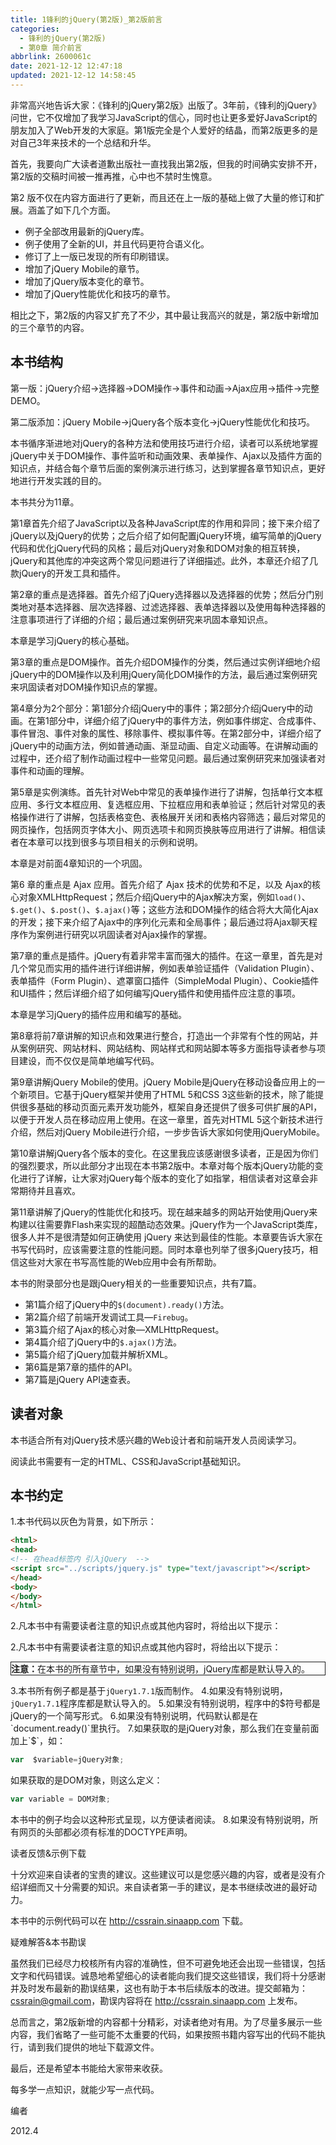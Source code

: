 ```yaml
---
title: 1锋利的jQuery(第2版)_第2版前言
categories:
  - 锋利的jQuery(第2版)
  - 第0章 简介前言
abbrlink: 2600061c
date: 2021-12-12 12:47:18
updated: 2021-12-12 14:58:45
---
```

非常高兴地告诉大家：《锋利的jQuery第2版》出版了。3年前，《锋利的jQuery》问世，它不仅增加了我学习JavaScript的信心，同时也让更多爱好JavaScript的朋友加入了Web开发的大家庭。第1版完全是个人爱好的结晶，而第2版更多的是对自己3年来技术的一个总结和升华。

首先，我要向广大读者道歉出版社一直找我出第2版，但我的时间确实安排不开，第2版的交稿时间被一推再推，心中也不禁时生愧意。

第2 版不仅在内容方面进行了更新，而且还在上一版的基础上做了大量的修订和扩展。涵盖了如下几个方面。

- 例子全部改用最新的jQuery库。
- 例子使用了全新的UI，并且代码更符合语义化。
- 修订了上一版已发现的所有印刷错误。
- 增加了jQuery Mobile的章节。
- 增加了jQuery版本变化的章节。
- 增加了jQuery性能优化和技巧的章节。

相比之下，第2版的内容又扩充了不少，其中最让我高兴的就是，第2版中新增加的三个章节的内容。

## 本书结构
第一版：jQuery介绍→选择器→DOM操作→事件和动画→Ajax应用→插件→完整DEMO。

第二版添加：jQuery Mobile→jQuery各个版本变化→jQuery性能优化和技巧。

本书循序渐进地对jQuery的各种方法和使用技巧进行介绍，读者可以系统地掌握jQuery中关于DOM操作、事件监听和动画效果、表单操作、Ajax以及插件方面的知识点，并结合每个章节后面的案例演示进行练习，达到掌握各章节知识点，更好地进行开发实践的目的。

本书共分为11章。

第1章首先介绍了JavaScript以及各种JavaScript库的作用和异同；接下来介绍了jQuery以及jQuery的优势；之后介绍了如何配置jQuery环境，编写简单的jQuery代码和优化jQuery代码的风格；最后对jQuery对象和DOM对象的相互转换，jQuery和其他库的冲突这两个常见问题进行了详细描述。此外，本章还介绍了几款jQuery的开发工具和插件。

第2章的重点是选择器。首先介绍了jQuery选择器以及选择器的优势；然后分门别类地对基本选择器、层次选择器、过滤选择器、表单选择器以及使用每种选择器的注意事项进行了详细的介绍；最后通过案例研究来巩固本章知识点。

本章是学习jQuery的核心基础。

第3章的重点是DOM操作。首先介绍DOM操作的分类，然后通过实例详细地介绍jQuery中的DOM操作以及利用jQuery简化DOM操作的方法，最后通过案例研究来巩固读者对DOM操作知识点的掌握。

第4章分为2个部分：第1部分介绍jQuery中的事件；第2部分介绍jQuery中的动画。在第1部分中，详细介绍了jQuery中的事件方法，例如事件绑定、合成事件、事件冒泡、事件对象的属性、移除事件、模拟事件等。在第2部分中，详细介绍了jQuery中的动画方法，例如普通动画、渐显动画、自定义动画等。在讲解动画的过程中，还介绍了制作动画过程中一些常见问题。最后通过案例研究来加强读者对事件和动画的理解。

第5章是实例演练。首先针对Web中常见的表单操作进行了讲解，包括单行文本框应用、多行文本框应用、复选框应用、下拉框应用和表单验证；然后针对常见的表格操作进行了讲解，包括表格变色、表格展开关闭和表格内容筛选；最后对常见的网页操作，包括网页字体大小、网页选项卡和网页换肤等应用进行了讲解。相信读者在本章可以找到很多与项目相关的示例和说明。

本章是对前面4章知识的一个巩固。

第6 章的重点是 Ajax 应用。首先介绍了 Ajax 技术的优势和不足，以及 Ajax的核心对象XMLHttpRequest；然后介绍jQuery中的Ajax解决方案，例如`load()`、`$.get()`、`$.post()`、`$.ajax()`等；这些方法和DOM操作的结合将大大简化Ajax的开发；接下来介绍了Ajax中的序列化元素和全局事件；最后通过将Ajax聊天程序作为案例进行研究以巩固读者对Ajax操作的掌握。

第7章的重点是插件。jQuery有着非常丰富而强大的插件。在这一章里，首先是对几个常见而实用的插件进行详细讲解，例如表单验证插件（Validation Plugin）、表单插件（Form Plugin）、遮罩窗口插件（SimpleModal Plugin）、Cookie插件和UI插件；然后详细介绍了如何编写jQuery插件和使用插件应注意的事项。

本章是学习jQuery的插件应用和编写的基础。

第8章将前7章讲解的知识点和效果进行整合，打造出一个非常有个性的网站，并从案例研究、网站材料、网站结构、网站样式和网站脚本等多方面指导读者参与项目建设，而不仅仅是简单地编写代码。

第9章讲解jQuery Mobile的使用。jQuery Mobile是jQuery在移动设备应用上的一个新项目。它基于jQuery框架并使用了HTML 5和CSS 3这些新的技术，除了能提供很多基础的移动页面元素开发功能外，框架自身还提供了很多可供扩展的API，以便于开发人员在移动应用上使用。在这一章里，首先对HTML 5这个新技术进行介绍，然后对jQuery Mobile进行介绍，一步步告诉大家如何使用jQueryMobile。

第10章讲解jQuery各个版本的变化。在这里我应该感谢很多读者，正是因为你们的强烈要求，所以此部分才出现在本书第2版中。本章对每个版本jQuery功能的变化进行了详解，让大家对jQuery每个版本的变化了如指掌，相信读者对这章会非常期待并且喜欢。

第11章讲解了jQuery的性能优化和技巧。现在越来越多的网站开始使用jQuery来构建以往需要靠Flash来实现的超酷动态效果。jQuery作为一个JavaScript类库，很多人并不是很清楚如何正确使用 jQuery 来达到最佳的性能。本章要告诉大家在书写代码时，应该需要注意的性能问题。同时本章也列举了很多jQuery技巧，相信这些对大家在书写高性能的Web应用中会有所帮助。

本书的附录部分也是跟jQuery相关的一些重要知识点，共有7篇。

- 第1篇介绍了jQuery中的`$(document).ready()`方法。
- 第2篇介绍了前端开发调试工具—`Firebug`。
- 第3篇介绍了Ajax的核心对象—XMLHttpRequest。
- 第4篇介绍了jQuery中的`$.ajax()`方法。
- 第5篇介绍了jQuery加载并解析XML。
- 第6篇是第7章的插件的API。
- 第7篇是jQuery API速查表。

## 读者对象
本书适合所有对jQuery技术感兴趣的Web设计者和前端开发人员阅读学习。

阅读此书需要有一定的HTML、CSS和JavaScript基础知识。

## 本书约定
1.本书代码以灰色为背景，如下所示：

```html
<html>
<head>
<!-- 在head标签内 引入jQuery  -->
<script src="../scripts/jquery.js" type="text/javascript"></script>
</head>
<body>
</body>
</html>
```

2.凡本书中有需要读者注意的知识点或其他内容时，将给出以下提示：

2.凡本书中有需要读者注意的知识点或其他内容时，将给出以下提示：

<div style="border:1px solid;"><strong>注意：</strong>在本书的所有章节中，如果没有特别说明，jQuery库都是默认导入的。</div>

3.本书所有例子都是基于`jQuery1.7.1`版而制作。
4.如果没有特别说明，`jQuery1.7.1`程序库都是默认导入的。
5.如果没有特别说明，程序中的$符号都是jQuery的一个简写形式。
6.如果没有特别说明，代码默认都是在`document.ready()`里执行。
7.如果获取的是jQuery对象，那么我们在变量前面加上`$`，如：

```javascript
var  $variable=jQuery对象;
```

如果获取的是DOM对象，则这么定义：

```javascript
var variable = DOM对象;
```

本书中的例子均会以这种形式呈现，以方便读者阅读。
8.如果没有特别说明，所有网页的头部都必须有标准的DOCTYPE声明。

读者反馈&示例下载

十分欢迎来自读者的宝贵的建议。这些建议可以是您感兴趣的内容，或者是没有介绍详细而又十分需要的知识。来自读者第一手的建议，是本书继续改进的最好动力。

本书中的示例代码可以在 http://cssrain.sinaapp.com 下载。

疑难解答&本书勘误

虽然我们已经尽力校核所有内容的准确性，但不可避免地还会出现一些错误，包括文字和代码错误。诚恳地希望细心的读者能向我们提交这些错误，我们将十分感谢并及时发布最新的勘误结果，这也有助于本书后续版本的改进。提交邮箱为：cssrain@gmail.com，勘误内容将在 http://cssrain.sinaapp.com 上发布。

总而言之，第2版新增的内容都十分精彩，对读者绝对有用。为了尽量多展示一些内容，我们省略了一些可能不太重要的代码，如果按照书籍内容写出的代码不能执行，请到我们提供的地址下载源文件。

最后，还是希望本书能给大家带来收获。

每多学一点知识，就能少写一点代码。

编者

2012.4
